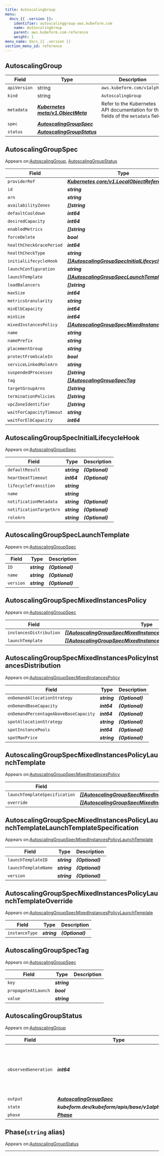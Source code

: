 ```yaml
---
title: AutoscalingGroup
menu:
  docs_{{ .version }}:
    identifier: autoscalinggroup-aws.kubeform.com
    name: AutoscalingGroup
    parent: aws.kubeform.com-reference
    weight: 1
menu_name: docs_{{ .version }}
section_menu_id: reference
---
```


## AutoscalingGroup
| Field | Type | Description |
| ------ | ----- | ----------- |
| `apiVersion` | string | `aws.kubeform.com/v1alpha1` |
|    `kind` | string | `AutoscalingGroup` |
| `metadata` | ***[Kubernetes meta/v1.ObjectMeta](https://v1-18.docs.kubernetes.io/docs/reference/generated/kubernetes-api/v1.18/#objectmeta-v1-meta)***|Refer to the Kubernetes API documentation for the fields of the `metadata` field.|
| `spec` | ***[AutoscalingGroupSpec](#autoscalinggroupspec)***||
| `status` | ***[AutoscalingGroupStatus](#autoscalinggroupstatus)***||
## AutoscalingGroupSpec

Appears on:[AutoscalingGroup](#autoscalinggroup), [AutoscalingGroupStatus](#autoscalinggroupstatus)

| Field | Type | Description |
| ------ | ----- | ----------- |
| `providerRef` | ***[Kubernetes core/v1.LocalObjectReference](https://v1-18.docs.kubernetes.io/docs/reference/generated/kubernetes-api/v1.18/#localobjectreference-v1-core)***||
| `id` | ***string***||
| `arn` | ***string***| ***(Optional)*** |
| `availabilityZones` | ***[]string***| ***(Optional)*** |
| `defaultCooldown` | ***int64***| ***(Optional)*** |
| `desiredCapacity` | ***int64***| ***(Optional)*** |
| `enabledMetrics` | ***[]string***| ***(Optional)*** |
| `forceDelete` | ***bool***| ***(Optional)*** |
| `healthCheckGracePeriod` | ***int64***| ***(Optional)*** |
| `healthCheckType` | ***string***| ***(Optional)*** |
| `initialLifecycleHook` | ***[[]AutoscalingGroupSpecInitialLifecycleHook](#autoscalinggroupspecinitiallifecyclehook)***| ***(Optional)*** |
| `launchConfiguration` | ***string***| ***(Optional)*** |
| `launchTemplate` | ***[[]AutoscalingGroupSpecLaunchTemplate](#autoscalinggroupspeclaunchtemplate)***| ***(Optional)*** |
| `loadBalancers` | ***[]string***| ***(Optional)*** |
| `maxSize` | ***int64***||
| `metricsGranularity` | ***string***| ***(Optional)*** |
| `minElbCapacity` | ***int64***| ***(Optional)*** |
| `minSize` | ***int64***||
| `mixedInstancesPolicy` | ***[[]AutoscalingGroupSpecMixedInstancesPolicy](#autoscalinggroupspecmixedinstancespolicy)***| ***(Optional)*** |
| `name` | ***string***| ***(Optional)*** |
| `namePrefix` | ***string***| ***(Optional)*** |
| `placementGroup` | ***string***| ***(Optional)*** |
| `protectFromScaleIn` | ***bool***| ***(Optional)*** |
| `serviceLinkedRoleArn` | ***string***| ***(Optional)*** |
| `suspendedProcesses` | ***[]string***| ***(Optional)*** |
| `tag` | ***[[]AutoscalingGroupSpecTag](#autoscalinggroupspectag)***| ***(Optional)*** |
| `targetGroupArns` | ***[]string***| ***(Optional)*** |
| `terminationPolicies` | ***[]string***| ***(Optional)*** |
| `vpcZoneIdentifier` | ***[]string***| ***(Optional)*** |
| `waitForCapacityTimeout` | ***string***| ***(Optional)*** |
| `waitForElbCapacity` | ***int64***| ***(Optional)*** |
## AutoscalingGroupSpecInitialLifecycleHook

Appears on:[AutoscalingGroupSpec](#autoscalinggroupspec)

| Field | Type | Description |
| ------ | ----- | ----------- |
| `defaultResult` | ***string***| ***(Optional)*** |
| `heartbeatTimeout` | ***int64***| ***(Optional)*** |
| `lifecycleTransition` | ***string***||
| `name` | ***string***||
| `notificationMetadata` | ***string***| ***(Optional)*** |
| `notificationTargetArn` | ***string***| ***(Optional)*** |
| `roleArn` | ***string***| ***(Optional)*** |
## AutoscalingGroupSpecLaunchTemplate

Appears on:[AutoscalingGroupSpec](#autoscalinggroupspec)

| Field | Type | Description |
| ------ | ----- | ----------- |
| `ID` | ***string***| ***(Optional)*** |
| `name` | ***string***| ***(Optional)*** |
| `version` | ***string***| ***(Optional)*** |
## AutoscalingGroupSpecMixedInstancesPolicy

Appears on:[AutoscalingGroupSpec](#autoscalinggroupspec)

| Field | Type | Description |
| ------ | ----- | ----------- |
| `instancesDistribution` | ***[[]AutoscalingGroupSpecMixedInstancesPolicyInstancesDistribution](#autoscalinggroupspecmixedinstancespolicyinstancesdistribution)***| ***(Optional)*** |
| `launchTemplate` | ***[[]AutoscalingGroupSpecMixedInstancesPolicyLaunchTemplate](#autoscalinggroupspecmixedinstancespolicylaunchtemplate)***||
## AutoscalingGroupSpecMixedInstancesPolicyInstancesDistribution

Appears on:[AutoscalingGroupSpecMixedInstancesPolicy](#autoscalinggroupspecmixedinstancespolicy)

| Field | Type | Description |
| ------ | ----- | ----------- |
| `onDemandAllocationStrategy` | ***string***| ***(Optional)*** |
| `onDemandBaseCapacity` | ***int64***| ***(Optional)*** |
| `onDemandPercentageAboveBaseCapacity` | ***int64***| ***(Optional)*** |
| `spotAllocationStrategy` | ***string***| ***(Optional)*** |
| `spotInstancePools` | ***int64***| ***(Optional)*** |
| `spotMaxPrice` | ***string***| ***(Optional)*** |
## AutoscalingGroupSpecMixedInstancesPolicyLaunchTemplate

Appears on:[AutoscalingGroupSpecMixedInstancesPolicy](#autoscalinggroupspecmixedinstancespolicy)

| Field | Type | Description |
| ------ | ----- | ----------- |
| `launchTemplateSpecification` | ***[[]AutoscalingGroupSpecMixedInstancesPolicyLaunchTemplateLaunchTemplateSpecification](#autoscalinggroupspecmixedinstancespolicylaunchtemplatelaunchtemplatespecification)***||
| `override` | ***[[]AutoscalingGroupSpecMixedInstancesPolicyLaunchTemplateOverride](#autoscalinggroupspecmixedinstancespolicylaunchtemplateoverride)***| ***(Optional)*** |
## AutoscalingGroupSpecMixedInstancesPolicyLaunchTemplateLaunchTemplateSpecification

Appears on:[AutoscalingGroupSpecMixedInstancesPolicyLaunchTemplate](#autoscalinggroupspecmixedinstancespolicylaunchtemplate)

| Field | Type | Description |
| ------ | ----- | ----------- |
| `launchTemplateID` | ***string***| ***(Optional)*** |
| `launchTemplateName` | ***string***| ***(Optional)*** |
| `version` | ***string***| ***(Optional)*** |
## AutoscalingGroupSpecMixedInstancesPolicyLaunchTemplateOverride

Appears on:[AutoscalingGroupSpecMixedInstancesPolicyLaunchTemplate](#autoscalinggroupspecmixedinstancespolicylaunchtemplate)

| Field | Type | Description |
| ------ | ----- | ----------- |
| `instanceType` | ***string***| ***(Optional)*** |
## AutoscalingGroupSpecTag

Appears on:[AutoscalingGroupSpec](#autoscalinggroupspec)

| Field | Type | Description |
| ------ | ----- | ----------- |
| `key` | ***string***||
| `propagateAtLaunch` | ***bool***||
| `value` | ***string***||
## AutoscalingGroupStatus

Appears on:[AutoscalingGroup](#autoscalinggroup)

| Field | Type | Description |
| ------ | ----- | ----------- |
| `observedGeneration` | ***int64***| ***(Optional)*** Resource generation, which is updated on mutation by the API Server.|
| `output` | ***[AutoscalingGroupSpec](#autoscalinggroupspec)***| ***(Optional)*** |
| `state` | ***kubeform.dev/kubeform/apis/base/v1alpha1.State***| ***(Optional)*** |
| `phase` | ***[Phase](#phase)***| ***(Optional)*** |
## Phase(`string` alias)

Appears on:[AutoscalingGroupStatus](#autoscalinggroupstatus)

---
